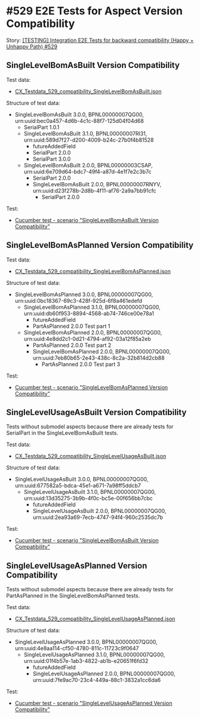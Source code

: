 
# #529 E2E Tests for Aspect Version Compatibility

Story: [[TESTING] Integration E2E Tests for backward compatibility (Happy + Unhappy Path) #529](https://github.com/eclipse-tractusx/item-relationship-service/issues/529)



## SingleLevelBomAsBuilt Version Compatibility


Test data:
- [CX_Testdata_529_compatibility_SingleLevelBomAsBuilt.json](../../../local/testing/testdata/CX_Testdata_529_compatibility_SingleLevelBomAsBuilt.json)


Structure of test data:
- SingleLevelBomAsBuilt 3.0.0, BPNL00000007QG00, urn:uuid:bec0a457-4d6b-4c1c-88f7-125d04f04d68
  - SerialPart 1.0.1
  - SingleLevelBomAsBuilt 3.1.0, BPNL00000007RI31, urn:uuid:589d7f27-d200-4009-b24c-27b0f4b81528
    - futureAddedField
    - SerialPart 2.0.0
    - SerialPart 3.0.0
  - SingleLevelBomAsBuilt 2.0.0, BPNL00000003CSAP, urn:uuid:6e709d64-bdc7-49f4-a87d-4e1f7e2c3b7c
    - SerialPart 2.0.0
    - SingleLevelBomAsBuilt 2.0.0, BPNL00000007RNYV, urn:uuid:d23f278b-2d8b-4f11-af76-2a9a7bb91cfc
      - SerialPart 2.0.0

Test:

- [Cucumber test - scenario "SingleLevelBomAsBuilt Version Compatibility"](../../../irs-cucumber-tests/src/test/resources/features/irs-dev-529-version-compatibility.feature)


## SingleLevelBomAsPlanned Version Compatibility

Test data:
- [CX_Testdata_529_compatibility_SingleLevelBomAsPlanned.json](../../../local/testing/testdata/CX_Testdata_529_compatibility_SingleLevelBomAsPlanned.json)

Structure of test data:
- SingleLevelBomAsPlanned 3.0.0, BPNL00000007QG00, urn:uuid:0bc18367-69c3-428f-925d-6f8a461edefd
  - SingleLevelBomAsPlanned 3.1.0, BPNL00000007QG00, urn:uuid:db60f953-8894-4568-ab74-746ce00e78a1
    - futureAddedField
    - PartAsPlanned 2.0.0 Test part 1
  - SingleLevelBomAsPlanned 2.0.0, BPNL00000007QG00, urn:uuid:4e8dd2c1-0d21-4794-af92-03a12f85a2eb
    - PartAsPlanned 2.0.0 Test part 2
    - SingleLevelBomAsPlanned 2.0.0, BPNL00000007QG00, urn:uuid:7eb80b65-2e43-438c-8c2a-32b814d2cb88
      - PartAsPlanned 2.0.0 Test part 3


Test:
- [Cucumber test - scenario "SingleLevelBomAsPlanned Version Compatibility"](../../../irs-cucumber-tests/src/test/resources/features/irs-dev-529-version-compatibility.feature)


## SingleLevelUsageAsBuilt Version Compatibility

Tests without submodel aspects because there are already tests for SerialPart in the SingleLevelBomAsBuilt tests.


Test data:
- [CX_Testdata_529_compatibility_SingleLevelUsageAsBuilt.json](../../../local/testing/testdata/CX_Testdata_529_compatibility_SingleLevelUsageAsBuilt.json)


Structure of test data:
- SingleLevelUsageAsBuilt 3.0.0, BPNL00000007QG00, urn:uuid:677582a5-bdca-45e1-a671-7a98ff5ddcb7
  - SingleLevelUsageAsBuilt 3.1.0, BPNL00000007QG00, urn:uuid:13d35275-3b9b-4f0c-bc5e-00f656bb7cbc
    - futureAddedField
    - SingleLevelUsageAsBuilt 2.0.0, BPNL00000007QG00, urn:uuid:2ea93a69-7ecb-4747-94f4-960c2535dc7b


Test:
- [Cucumber test - scenario "SingleLevelBomAsBuilt Version Compatibility"](../../../irs-cucumber-tests/src/test/resources/features/irs-dev-529-version-compatibility.feature)


## SingleLevelUsageAsPlanned Version Compatibility

Tests without submodel aspects because there are already tests for PartAsPlanned in the SingleLevelBomAsPlanned tests.

Test data:
- [CX_Testdata_529_compatibility_SingleLevelUsageAsPlanned.json](../../../local/testing/testdata/CX_Testdata_529_compatibility_SingleLevelUsageAsPlanned.json)


Structure of test data:
- SingleLevelUsageAsPlanned 3.0.0, BPNL00000007QG00, urn:uuid:4e8aa114-cf50-4780-811c-11723c9f0647
  - SingleLevelUsageAsPlanned 3.1.0, BPNL00000007QG00, urn:uuid:01f4b57e-1ab3-4822-ab1b-e20651f6fd32
    - futureAddedField
    - SingleLevelUsageAsPlanned 2.0.0, BPNL00000007QG00, urn:uuid:7fe9ac70-23c4-449a-88c1-3832a1cc6da6


Test:
- [Cucumber test - scenario "SingleLevelUsageAsPlanned Version Compatibility"](../../../irs-cucumber-tests/src/test/resources/features/irs-dev-529-version-compatibility.feature)



